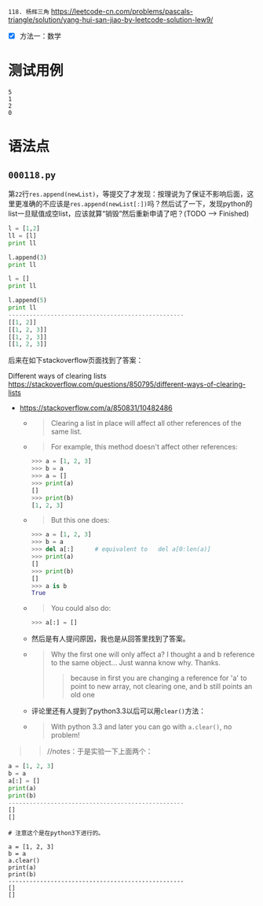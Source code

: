 
`118. 杨辉三角` https://leetcode-cn.com/problems/pascals-triangle/solution/yang-hui-san-jiao-by-leetcode-solution-lew9/
- [x] 方法一：数学

# 测试用例

```
5
1
2
0
```

# 语法点

## `000118.py`

第`22`行`res.append(newList)`，等提交了才发现：按理说为了保证不影响后面，这里更准确的不应该是`res.append(newList[:])`吗？然后试了一下，发现python的list一旦赋值成空list，应该就算“销毁”然后重新申请了吧？(TODO --> Finished)

```py
l = [1,2]
ll = [l]
print ll

l.append(3)
print ll

l = []
print ll

l.append(5)
print ll
--------------------------------------------------
[[1, 2]]
[[1, 2, 3]]
[[1, 2, 3]]
[[1, 2, 3]]
```

后来在如下stackoverflow页面找到了答案：

Different ways of clearing lists https://stackoverflow.com/questions/850795/different-ways-of-clearing-lists
- https://stackoverflow.com/a/850831/10482486
  * > Clearing a list in place will affect all other references of the same list.
  * > For example, this method doesn't affect other references:
    ```py
    >>> a = [1, 2, 3]
    >>> b = a
    >>> a = []
    >>> print(a)
    []
    >>> print(b)
    [1, 2, 3]
    ```
  * > But this one does:
    ```py
    >>> a = [1, 2, 3]
    >>> b = a
    >>> del a[:]      # equivalent to   del a[0:len(a)]
    >>> print(a)
    []
    >>> print(b)
    []
    >>> a is b
    True
    ```
  * > You could also do:
    ```py
    >>> a[:] = []
    ```
  * 然后是有人提问原因，我也是从回答里找到了答案。 
  * > Why the first one will only affect a? I thought a and b reference to the same object... Just wanna know why. Thanks. 
    >> because in first you are changing a reference for 'a' to point to new array, not clearing one, and b still points an old one
  * 评论里还有人提到了python3.3以后可以用`clear()`方法：
  * > With python 3.3 and later you can go with `a.clear()`, no problem! 

>> //notes：于是实验一下上面两个：
```py
a = [1, 2, 3]
b = a
a[:] = []
print(a)
print(b)
--------------------------------------------------
[]
[]
```
```py3
# 注意这个是在python3下进行的。

a = [1, 2, 3]
b = a
a.clear()
print(a)
print(b)
--------------------------------------------------
[]
[]
```
